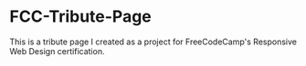 # FCC-Tribute-Page
 This is a tribute page I created as a project for FreeCodeCamp's Responsive Web Design certification.
